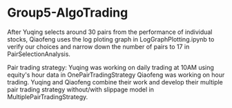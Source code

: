 # Group5-AlgoTrading

After Yuqing selects around 30 pairs from the performance of individual stocks, 
Qiaofeng uses the log ploting graph in LogGraphPlotting.ipynb to verify our choices and narrow down the number of pairs to 17 in PairSelectionAnalysis.

Pair trading strategy:
Yuqing was working on daily trading at 10AM using equity's hour data in OnePairTradingStrategy
Qiaofeng was working on hour trading. Yuqing and Qiaofeng combine their work and develop their multiple pair trading strategy without/with slippage model in MultiplePairTradingStrategy. 

